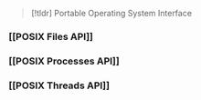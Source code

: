 > [!tldr] Portable Operating System Interface

### [[POSIX Files API]]
### [[POSIX Processes API]]
### [[POSIX Threads API]]